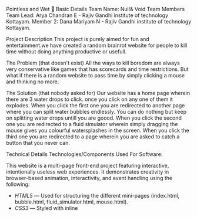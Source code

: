 Pointless and Wet 🎯
Basic Details
Team Name: Null& Void
Team Members
Team Lead: Arya Chandran E - Rajiv Gandhi institute of technology Kottayam.
Member 2: Dana Mariyam N - Rajiv Gandhi institute of technology Kottayam.

Project Description
This project is purely aimed for fun and entertainment.we have created a random brainrot website for people to kill time without doing anything productive or usefull.

The Problem (that doesn't exist)
All the ways to kill boredom are always very conservative like games that has scorecards and time restrictions. But what if there is a random website to pass time by simply clicking a mouse and thinking no more.

The Solution (that nobody asked for)
Our website has a home page wherein there are 3 water drops to click. once you click on any one of them it explodes.
When you click the first one you are redirected to another page where you can split water bubbles endlessly. You can do nothing but keep on splitting water drops untill you are goood.
When you click the second one you are redirected to a fluid simulator wherein simply dragging the mouse gives you colourful watersplashes in the screen. 
When you click the third one you are redirected to a page wherein you are asked to catch a button that you never can.

Technical Details
Technologies/Components Used
For Software:

This website is a multi-page front-end project featuring interactive, intentionally useless web experiences. It demonstrates creativity in browser-based animation, interactivity, and event handling using the following:

* *HTML5* — Used for structuring the different mini-pages (index.html, bubble.html, fluid_simulator.html, mouse.html).
* *CSS3* — Styled with inline <style> tags using gradients, shadows, transitions, and absolute positioning.
* *Vanilla JavaScript* — Handles all interactivity and animation logic. No external libraries or frameworks are used.

 *Page-wise Breakdown*

#### index.html — Home Page

* Displays a playful, stylized UI inspired by Studio Ghibli.
* Buttons link to different pages of the project.
* Basic flexbox for layout and hover animations.

#### bubble.html — Repelling Button Game

* A button repels away from the cursor using trigonometric vector math and DOM manipulation.
* Uses mousemove events to track user movement.
* Edge-detection triggers a "shake" animation when the button is cornered.

#### fluid_simulator.html — Fake Fluid Swirl

* Particle system rendered on a full-screen <canvas>.
* On mousemove or touchmove, colorful particles are spawned and move with a decaying velocity, simulating a fluid effect.
* Uses RGBA and globalAlpha to create fading trails.
* No physics engine — all behavior is simulated manually.

#### mouse.html — (Pending your code to describe this)

[Languages used]NIL
[Frameworks used]HTML5,CSS3, Vanilla Javascript
### Implementation
For Software:
# Installation
```
git clone https://github.com/aryachndrn/Useless_project1.git
cd Useless_project1
```

Project Documentation
For Software:

Screenshots (Add at least 3)
![Screenshot1](https://raw.githubusercontent.com/aryachndrn/Useless_project1/refs/heads/main/Screenshot%202025-08-02%20063728.png) This is our homepage wherein you get a new brainrot everytime you click the droplet
![Screenshot2](https://raw.githubusercontent.com/aryachndrn/Useless_project1/refs/heads/main/Screenshot%202025-08-02%20063756.png)This is our bubble game wherein with every tap on the bubble you cut it into two halves.
![Screenshot3](https://raw.githubusercontent.com/aryachndrn/Useless_project1/refs/heads/main/Screenshot%202025-08-02%20063851.png) This is our fluid simulator that splashes colours over your screeneverytime you drag your mouse
